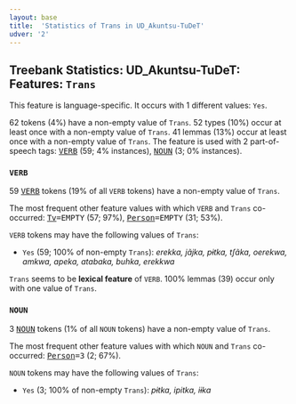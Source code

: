 ```yaml
---
layout: base
title:  'Statistics of Trans in UD_Akuntsu-TuDeT'
udver: '2'
---
```


## Treebank Statistics: UD_Akuntsu-TuDeT: Features: `Trans`

This feature is language-specific.
It occurs with 1 different values: `Yes`.

62 tokens (4%) have a non-empty value of `Trans`.
52 types (10%) occur at least once with a non-empty value of `Trans`.
41 lemmas (13%) occur at least once with a non-empty value of `Trans`.
The feature is used with 2 part-of-speech tags: <tt><a href="aqz_tudet-pos-VERB.html">VERB</a></tt> (59; 4% instances), <tt><a href="aqz_tudet-pos-NOUN.html">NOUN</a></tt> (3; 0% instances).

### `VERB`

59 <tt><a href="aqz_tudet-pos-VERB.html">VERB</a></tt> tokens (19% of all `VERB` tokens) have a non-empty value of `Trans`.

The most frequent other feature values with which `VERB` and `Trans` co-occurred: <tt><a href="aqz_tudet-feat-Tv.html">Tv</a></tt><tt>=EMPTY</tt> (57; 97%), <tt><a href="aqz_tudet-feat-Person.html">Person</a></tt><tt>=EMPTY</tt> (31; 53%).

`VERB` tokens may have the following values of `Trans`:

* `Yes` (59; 100% of non-empty `Trans`): <em>erekka, jãjka, pɨtka, tʃãka, oerekwa, amkwa, apeka, atabaka, buhka, erekkwa</em>

`Trans` seems to be **lexical feature** of `VERB`. 100% lemmas (39) occur only with one value of `Trans`.

### `NOUN`

3 <tt><a href="aqz_tudet-pos-NOUN.html">NOUN</a></tt> tokens (1% of all `NOUN` tokens) have a non-empty value of `Trans`.

The most frequent other feature values with which `NOUN` and `Trans` co-occurred: <tt><a href="aqz_tudet-feat-Person.html">Person</a></tt><tt>=3</tt> (2; 67%).

`NOUN` tokens may have the following values of `Trans`:

* `Yes` (3; 100% of non-empty `Trans`): <em>pɨtka, ipitka, iɨka</em>


